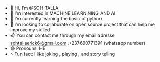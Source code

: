 - 👋 Hi, I’m @SOH-TALLA
- 👀 I’m interested in MACHINE LEARNINING AND AI
- 🌱 I’m currently learning the  basic of python 
- 💞️ I’m looking to collaborate on open source project that can help me improve my skilled
- 📫 You can contact me through my email adresse sohtallaerick6@gmail.com ,+237690771391 (whatsapp number)
- 😄 Pronouns: HE 
- ⚡ Fun fact: I like joking , playing , and story telling 

<!---
SOH-TALLA/SOH-TALLA is a ✨ special ✨ repository because its `README.md` () appears on your GitHub profile.
You can click the Preview link to take a look at your changes.
--->
